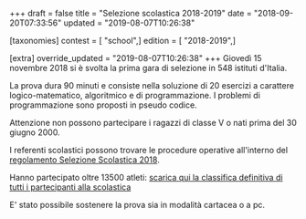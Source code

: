 +++
draft = false
title = "Selezione scolastica 2018-2019"
date = "2018-09-20T07:33:56"
updated = "2019-08-07T10:26:38"

[taxonomies]
contest = [ "school",]
edition = [ "2018-2019",]

[extra]
override_updated = "2019-08-07T10:26:38"
+++
Giovedì 15 novembre 2018 si è svolta la prima gara di selezione in 548 istituti d'Italia.<br/>

La prova dura 90 minuti e consiste nella soluzione di 20 esercizi a carattere logico-matematico, algoritmico e di programmazione. I problemi di programmazione sono proposti in pseudo codice.

Attenzione non possono partecipare i ragazzi di classe V o nati prima del 30 giugno 2000.

I referenti scolastici possono trovare le procedure operative all'interno del [regolamento Selezione Scolastica 2018](index.php/regolamenti-19.html).

Hanno partecipato oltre 13500 atleti: [scarica qui la classifica definitiva di tutti i partecipanti alla scolastica](https://s3.eu-central-1.amazonaws.com/olimpiadi-informatica-bucket-website/files/classifica-generale-scolastica-2018-definitiva.xlsx)

E' stato possibile sostenere la prova sia in modalità cartacea o a pc.
